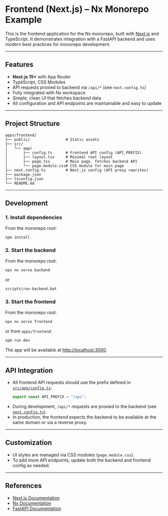 # Frontend (Next.js) – Nx Monorepo Example

This is the frontend application for the Nx monorepo, built with [Next.js](https://nextjs.org/) and TypeScript. It demonstrates integration with a FastAPI backend and uses modern best practices for monorepo development.

---

## Features

- **Next.js 15+** with App Router
- TypeScript, CSS Modules
- API requests proxied to backend via `/api/*` (see `next.config.ts`)
- Fully integrated with Nx workspace
- Simple, clean UI that fetches backend data
- All configuration and API endpoints are maintainable and easy to update

---

## Project Structure

```
apps/frontend/
├── public/                # Static assets
├── src/
│   └── app/
│       ├── config.ts      # Frontend API config (API_PREFIX)
│       ├── layout.tsx     # Minimal root layout
│       ├── page.tsx       # Main page, fetches backend API
│       └── page.module.css# CSS module for main page
├── next.config.ts         # Next.js config (API proxy rewrites)
├── package.json
├── tsconfig.json
└── README.md
```

---

## Development

### 1. Install dependencies

From the monorepo root:
```sh
npm install
```

### 2. Start the backend

From the monorepo root:
```sh
npx nx serve backend
```
or
```sh
scripts\run-backend.bat
```

### 3. Start the frontend

From the monorepo root:
```sh
npx nx serve frontend
```
or from `apps/frontend`:
```sh
npm run dev
```

The app will be available at [http://localhost:3000](http://localhost:3000).

---

## API Integration

- All frontend API requests should use the prefix defined in [`src/app/config.ts`](src/app/config.ts):  
  ```ts
  export const API_PREFIX = "/api";
  ```
- During development, `/api/*` requests are proxied to the backend (see [`next.config.ts`](next.config.ts)).
- In production, the frontend expects the backend to be available at the same domain or via a reverse proxy.

---

## Customization

- UI styles are managed via CSS modules (`page.module.css`).
- To add more API endpoints, update both the backend and frontend config as needed.

---

## References

- [Next.js Documentation](https://nextjs.org/)
- [Nx Documentation](https://nx.dev)
- [FastAPI Documentation](https://fastapi.tiangolo.com/)
